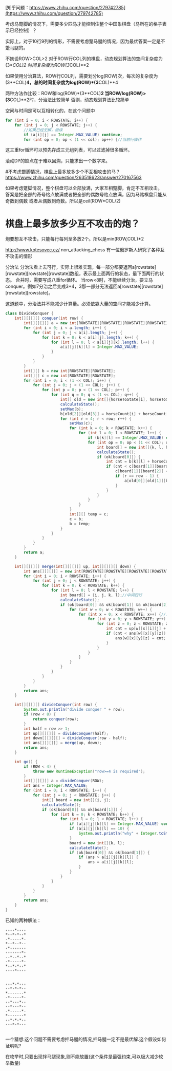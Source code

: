 [知乎问题：https://www.zhihu.com/question/279742785](https://www.zhihu.com/question/279742785)

考虑马蹩脚的情况下，需要多少匹马才能控制住整个中国象棋盘（马所在的格子表示已经控制）？

实际上，对于10行9列的情形，不需要考虑蹩马腿的情况，因为最优答案一定是不蹩马腿的。

不妨设ROW>COL>2
对于ROW行COL列的棋盘，动态规划算法的空间复杂度为(3**COL)**2
时间复杂度为ROW*(3**COL)**2

如果使用分治算法，ROW行COL列，需要划分log(ROW)次，每次的复杂度为
(3**COL)**4，总的时间复杂度为log(ROW)*(3**COL)**4

两种方法作比较：ROW和log(ROW)*(3**COL)**2
当ROW/log(ROW)>(3**COL)**2时，分治法比较简单
否则，动态规划算法比较简单

空间与时间是可以互相转化的，在这个问题中

```java
for (int i = 0; i < ROWSTATE; i++) {
    for (int j = 0; j < ROWSTATE; j++) {
        //如果已经无解，继续
        if (a[i][j] == Integer.MAX_VALUE) continue;
        for (int op = 0; op < (1 << col); op++) {//当前行操作
```

这三重for循环可以预先存成三元组列表，可以过滤掉很多循环。

滚动DP的缺点在于难以回溯，只能求出一个数字来。

#不考虑蹩脚情况，棋盘上最多放多少个不互相攻击的马？
https://www.zhihu.com/question/263518623/answer/270167563

如果考虑蹩脚情况，整个棋盘可以全部放满，大家互相蹩脚，肯定不互相攻击。
答案是把全部的奇号格点放满或者把全部的偶数号格点放满，因为马踏棋盘只能从奇数到偶数
或者从偶数到奇数。所以是ceil(ROW*COL/2)

# 棋盘上最多放多少互不攻击的炮？
炮要想互不攻击，只能每行每列至多放2个。所以是min(ROW,COL)*2

http://www.kotesovec.cz/
non_attacking_chess
有一位俄罗斯人研究了各种互不攻击的情形


分治法
分治法看上去可行，实际上很难实现，每一部分都要返回a[rowstate][rowstate][rowstate][rowstate]数组，表示最上面两行的状态，最下面两行的状态。
合并时，需要写成八重for循环。
当row<8时，不能继续分治，要立马conquer。例如7分治之后变成3+4，3那一部分无法返回a[rowstate][rowstate][rowstate][rowstate]。

这道题中，分治法并不能减少计算量。必须依靠大量的空间才能减少计算。
```java
class DivideConquer {
    int[][][][] conquer(int row) {
        int[][][][] a = new int[ROWSTATE][ROWSTATE][ROWSTATE][ROWSTATE];
        for (int i = 0; i < a.length; i++) {
            for (int j = 0; j < a[i].length; j++) {
                for (int k = 0; k < a[i][j].length; k++) {
                    for (int l = 0; l < a[i][j][k].length; l++) {
                        a[i][j][k][l] = Integer.MAX_VALUE;
                    }
                }
            }
        }
        int[][] b = new int[ROWSTATE][ROWSTATE];
        int[][] c = new int[ROWSTATE][ROWSTATE];
        for (int i = 0; i < (1 << COL); i++) {
            for (int j = 0; j < (1 << COL); j++) {
                for (int p = 0; p < (1 << COL); p++) {
                    for (int q = 0; q < (1 << COL); q++) {
                        int[] old = new int[]{horseToState[i], horseToState[j], horseToState[p], horseToState[q]};
                        calculateState();
                        setMax(b);
                        b[old[2]][old[3]] = horseCount[i] + horseCount[j] + horseCount[p] + horseCount[q];
                        for (int r = 4; r < row; r++) {
                            setMax(c);
                            for (int k = 0; k < ROWSTATE; k++) {
                                for (int l = 0; l < ROWSTATE; l++) {
                                    if (b[k][l] == Integer.MAX_VALUE) continue;
                                    for (int op = 0; op < (1 << COL); op++) {
                                        int board[] = new int[]{k, l, horseToState[op]};
                                        calculateState();
                                        if (ok[board[0]]) {
                                            int cnt = b[k][l] + horseCount[op];
                                            if (cnt < c[board[1]][board[2]]) {
                                                c[board[1]][board[2]] = cnt;
                                                if (r == row - 1) {
                                                    a[old[0]][old[1]][board[1]][board[2]] = cnt;
                                                }
                                            }
                                        }
                                    }
                                }
                            }
                            int[][] temp = c;
                            c = b;
                            b = temp;
                        }
                    }
                }
            }
        }
        return a;
    }

    int[][][][] merge(int[][][][] up, int[][][][] down) {
        int ans[][][][] = new int[ROWSTATE][ROWSTATE][ROWSTATE][ROWSTATE];
        for (int i = 0; i < ROWSTATE; i++) {
            for (int j = 0; j < ROWSTATE; j++) {
                for (int k = 0; k < ROWSTATE; k++) {
                    for (int l = 0; l < ROWSTATE; l++) {
                        int board[] = {i, j, k, l};//中间四行
                        calculateState();
                        if (ok[board[0]] && ok[board[1]] && ok[board[2]] && ok[board[3]]) {
                            for (int w = 0; w < ROWSTATE; w++) {
                                for (int x = 0; x < ROWSTATE; x++) {//上半部分的上两行
                                    for (int y = 0; y < ROWSTATE; y++) {
                                        for (int z = 0; z < ROWSTATE; z++) {
                                            int cnt = up[w][x][i][j] + down[k][l][y][z];
                                            if (cnt < ans[w][x][y][z]) {
                                                ans[w][x][y][z] = cnt;
                                            }
                                        }
                                    }
                                }
                            }
                        }
                    }
                }
            }
        }
        return ans;
    }

    int[][][][] divideConquer(int row) {
        System.out.println("divide conquer " + row);
        if (row < 8) {
            return conquer(row);
        }
        int half = row >> 1;
        int up[][][][] = divideConquer(half);
        int down[][][][] = divideConquer(row - half);
        int ans[][][][] = merge(up, down);
        return ans;
    }

    int go() {
        if (ROW < 4) {
            throw new RuntimeException("row>=4 is required");
        }
        int[][][][] a = divideConquer(ROW);
        int ans = Integer.MAX_VALUE;
        for (int i = 0; i < ROWSTATE; i++) {
            for (int j = 0; j < ROWSTATE; j++) {
                int[] board = new int[]{i, j};
                calculateState();
                if (ok[board[0]] && ok[board[1]]) {
                    for (int k = 0; k < ROWSTATE; k++) {
                        for (int l = 0; l < ROWSTATE; l++) {
                            if (a[i][j][k][l] == Integer.MAX_VALUE) continue;
                            if (a[i][j][k][l] == 10) {
                                System.out.println("why" + Integer.toString(i, 3) + " " + Integer.toString(j, 3) + " " + Integer.toString(k, 3) + " " + Integer.toString(l, 3));
                            }
                            board = new int[]{k, l};
                            calculateState();
                            if (ok[board[0]] && ok[board[1]]) {
                                if (ans > a[i][j][k][l]) {
                                    ans = a[i][j][k][l];
                                }
                            }
                        }
                    }
                }
            }
        }
        return ans;
    }
}
```


已知的两种解法：
```plain
----*----
*--*-*--*
-*-----*-
*--*--*--
-*-------
-------*-
--*--*--*
-*-----*-
*--*-*--*
----*----


---*-*---
--*-*-*--
*-------*
-*-----*-
--*---*--
--*---*--
-*-----*-
*-------*
--*-*-*--
---*-*---


```

一个猜想:这个问题不需要考虑拌马腿的情况,拌马腿一定不是最优解.这个假设如何证明呢?

在枚举时,只要出现拌马腿现象,则不能放置(这个条件是最强约束,可以极大减少枚举数量)